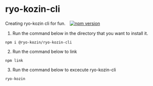 # ryo-kozin-cli
Creating ryo-kozin cli for fun.　[![npm version](https://badge.fury.io/js/@ryo-kozin%2Fryo-kozin-cli.svg)](https://badge.fury.io/js/@ryo-kozin%2Fryo-kozin-cli)
1. Run the command below in the directory that you want to install it.
```
npm i @ryo-kozin/ryo-kozin-cli
```

2. Run the command below to link
```
npm link
```


3. Run the command below to excecute ryo-kozin-cli
```
ryo-kozin
```
